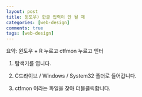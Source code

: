 ```yaml
---
layout: post
title: 윈도우) 한글 입력이 안 될 때
categories: [web-design]
comments: true
tags: [web-design]
---
```


요약: 윈도우 + R 누르고 ctfmon 누르고 엔터

1. 탐색기를 엽니다.

2. C드라이브 / Windows / System32 폴더로 들어갑니다.

3. ctfmon 이라는 파일을 찾아 더블클릭합니다.
